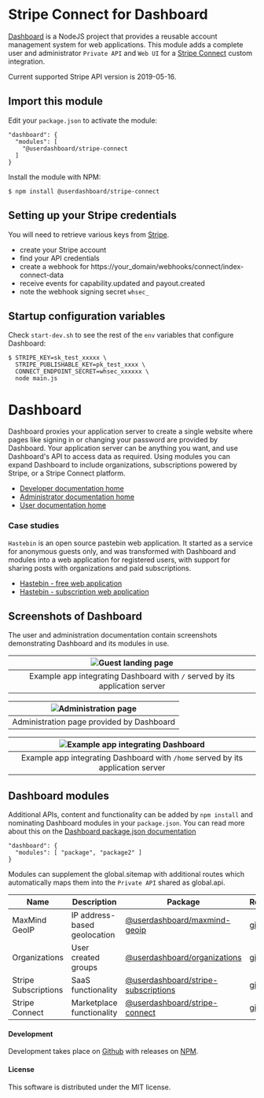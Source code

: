 # Stripe Connect for Dashboard

[Dashboard](https://github.com/userdashboard/dashboard) is a NodeJS project that provides a reusable account management system for web applications.  This module adds a complete user and administrator `Private API` and `Web UI` for a [Stripe Connect](https://stripe.com/connect) custom integration.

Current supported Stripe API version is 2019-05-16.

## Import this module

Edit your `package.json` to activate the module:

    "dashboard": {
      "modules": [
        "@userdashboard/stripe-connect
      ]
    }

Install the module with NPM:

    $ npm install @userdashboard/stripe-connect

## Setting up your Stripe credentials

You will need to retrieve various keys from [Stripe](https://stripe.com).

- create your Stripe account 
- find your API credentials
- create a webhook for https://your_domain/webhooks/connect/index-connect-data 
- receive events for capability.updated and payout.created
- note the webhook signing secret `whsec_`

## Startup configuration variables

Check `start-dev.sh` to see the rest of the `env` variables that configure Dashboard:

    $ STRIPE_KEY=sk_test_xxxxx \
      STRIPE_PUBLISHABLE_KEY=pk_test_xxxx \
      CONNECT_ENDPOINT_SECRET=whsec_xxxxxx \
      node main.js

# Dashboard

Dashboard proxies your application server to create a single website where pages like signing in or changing your password are provided by Dashboard.  Your application server can be anything you want, and use Dashboard's API to access data as required.  Using modules you can expand Dashboard to include organizations, subscriptions powered by Stripe, or a Stripe Connect platform.

- [Developer documentation home](https://userdashboard.github.io/home)
- [Administrator documentation home](https://userdashboard.github.io/administrators/home)
- [User documentation home](https://userdashboard.github.io/users/home)

### Case studies 

`Hastebin` is an open source pastebin web application.  It started as a service for anonymous guests only, and was transformed with Dashboard and modules into a web application for registered users, with support for sharing posts with organizations and paid subscriptions.

- [Hastebin - free web application](https://userdashboard.github.io/integrations/convert-hastebin-free-saas.html)
- [Hastebin - subscription web application](https://userdashboard.github.io/integrations/convert-hastebin-saas-subscription.html)

## Screenshots of Dashboard

The user and administration documentation contain screenshots demonstrating Dashboard and its modules in use. 

| ![Guest landing page](https://userdashboard.github.io/integrations/convert-hastebin-subscription-saas/1-index-page.png?raw=true) | 
|:---------------------------------------------------------------------------------------------------------------:|
| Example app integrating Dashboard with `/` served by its application server |

| ![Administration page](https://userdashboard.github.io/integrations/convert-hastebin-subscription-saas/3-owner-views-subscription-administration.png?raw=true) |
|:---------------------------------------------------------------------------------------------------------------:|
| Administration page provided by Dashboard |

| ![Example app integrating Dashboard ](https://userdashboard.github.io/integrations/convert-hastebin-subscription-saas/14-second-user-creates-shared-post.png?raw=true) |
|:---------------------------------------------------------------------------------------------------------------:|
| Example app integrating Dashboard with `/home` served by its application server |

## Dashboard modules

Additional APIs, content and functionality can be added by `npm install` and nominating Dashboard modules in your `package.json`.  You can read more about this on the [Dashboard package.json documentation](https://userdashboard.github.io/dashboard-package-json.html)

    "dashboard": {
      "modules": [ "package", "package2" ]
    }

Modules can supplement the global.sitemap with additional routes which automatically maps them into the `Private API` shared as global.api.

| Name | Description | Package   | Repository |
|------|-------------|-----------|------------|
| MaxMind GeoIP | IP address-based geolocation | [@userdashboard/maxmind-geoip](https://npmjs.com/package/userdashboard/maxmind-geoip)| [github](https://github.com/userdashboard/maxmind-geoip) |
| Organizations | User created groups | [@userdashboard/organizations](https://npmjs.com/package/userdashboard/organizations) | [github](https://github.com/userdashboard/organizations) |
| Stripe Subscriptions | SaaS functionality | [@userdashboard/stripe-subscriptions](https://npmjs.com/package/userdashboard/stripe-subscriptions) | [github](https://github.com/userdashboard/stripe-subscriptions) |
| Stripe Connect | Marketplace functionality | [@userdashboard/stripe-connect](https://npmjs.com/package/userdashboard/stripe-connect) | [github](https://github.com/userdashboard/stripe-connect)

#### Development

Development takes place on [Github](https://github.com/userdashboard/stripe-connect) with releases on [NPM](https://www.npmjs.com/package/@userdashboard/stripe-connect).

#### License

This software is distributed under the MIT license.